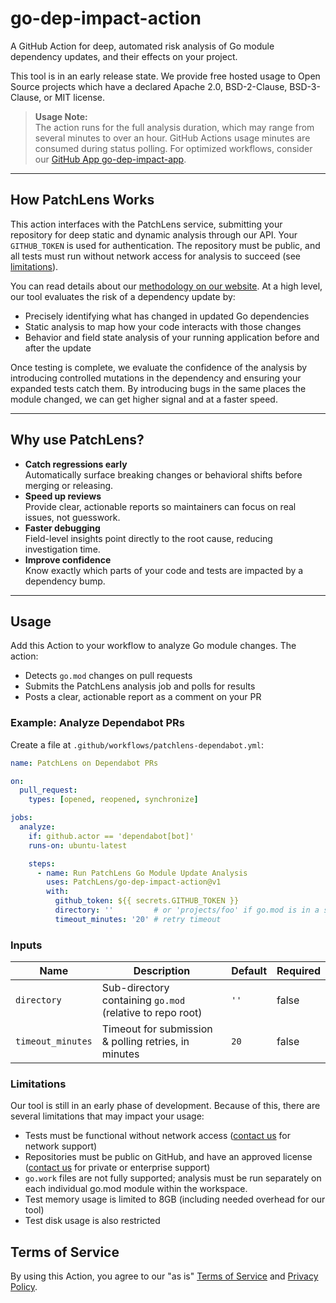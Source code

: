 # go-dep-impact-action

A GitHub Action for deep, automated risk analysis of Go module dependency updates, and their effects on your project.

This tool is in an early release state. We provide free hosted usage to Open Source projects which have a declared Apache 2.0, BSD-2-Clause, BSD-3-Clause, or MIT license.

> **Usage Note:**  
> The action runs for the full analysis duration, which may range from several minutes to over an hour. GitHub Actions usage minutes are consumed during status polling. For optimized workflows, consider our [GitHub App go-dep-impact-app](https://github.com/PatchLens/go-dep-impact-app).

---

## How PatchLens Works

This action interfaces with the PatchLens service, submitting your repository for deep static and dynamic analysis through our API. Your `GITHUB_TOKEN` is used for authentication. The repository must be public, and all tests must run without network access for analysis to succeed (see [limitations](#limitations)).

You can read details about our [methodology on our website](https://patchlens.com/methodology). At a high level, our tool evaluates the risk of a dependency update by:

* Precisely identifying what has changed in updated Go dependencies
* Static analysis to map how your code interacts with those changes
* Behavior and field state analysis of your running application before and after the update

Once testing is complete, we evaluate the confidence of the analysis by introducing controlled mutations in the dependency and ensuring your expanded tests catch them. By introducing bugs in the same places the module changed, we can get higher signal and at a faster speed.

---

## Why use PatchLens?

* **Catch regressions early**  
  Automatically surface breaking changes or behavioral shifts before merging or releasing.
* **Speed up reviews**  
  Provide clear, actionable reports so maintainers can focus on real issues, not guesswork.
* **Faster debugging**  
  Field-level insights point directly to the root cause, reducing investigation time.
* **Improve confidence**  
  Know exactly which parts of your code and tests are impacted by a dependency bump.

---

## Usage

Add this Action to your workflow to analyze Go module changes. The action:

* Detects `go.mod` changes on pull requests
* Submits the PatchLens analysis job and polls for results
* Posts a clear, actionable report as a comment on your PR

### Example: Analyze Dependabot PRs

Create a file at `.github/workflows/patchlens-dependabot.yml`:

```yaml
name: PatchLens on Dependabot PRs

on:
  pull_request:
    types: [opened, reopened, synchronize]

jobs:
  analyze:
    if: github.actor == 'dependabot[bot]'
    runs-on: ubuntu-latest

    steps:
      - name: Run PatchLens Go Module Update Analysis
        uses: PatchLens/go-dep-impact-action@v1
        with:
          github_token: ${{ secrets.GITHUB_TOKEN }}
          directory: ''         # or 'projects/foo' if go.mod is in a subdirectory
          timeout_minutes: '20' # retry timeout
```

### Inputs

| Name              | Description                                               | Default | Required |
| ----------------- | --------------------------------------------------------- | ------- | -------- |
| `directory`       | Sub-directory containing `go.mod` (relative to repo root) | `''`    | false    |
| `timeout_minutes` | Timeout for submission & polling retries, in minutes      | `20`    | false    |

### Limitations

Our tool is still in an early phase of development. Because of this, there are several limitations that may impact your usage:

* Tests must be functional without network access ([contact us](https://patchlens.com/contact) for network support)
* Repositories must be public on GitHub, and have an approved license ([contact us](https://patchlens.com/contact) for private or enterprise support)
* `go.work` files are not fully supported; analysis must be run separately on each individual go.mod module within the workspace.
* Test memory usage is limited to 8GB (including needed overhead for our tool)
* Test disk usage is also restricted

## Terms of Service

By using this Action, you agree to our "as is" [Terms of Service](https://patchlens.com/terms-of-service) and [Privacy Policy](https://patchlens.com/privacy-policy).
